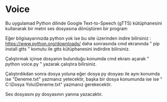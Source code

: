 # Voice
Bu uygulamad Python dilinde Google Text-to-Speech (gTTS) kütüphanesini kullanarak bir metni ses dosyasına dönüştüren bir program

Eğer bilgisayarınızda python yok ise bu site üzerinden indire bilirsiniz : https://www.python.org/downloads/
daha sonrasında cmd ekranında " pip install gtts " komutu ile gtts kütüphanesini indirdire bilirsiniz.

Çalıştırmak içinse dosyanın bulunduğu konumda cmd ekranı açarak " python voice.py " yazarak çalıştıra bilirsiniz.

Çalıştırdıkdan sonra dosya yoluna eğer dosya py dosyası ile aynı konumda ise "Deneme.txt" yazmanız yetecektir,
başka bir dosya konumunda ise ise " C:\Dosya Yolu\Deneme.txt" yazmanız gerekecektir.

Ses dosyasını py dosyasının yanına yazacaktır.
